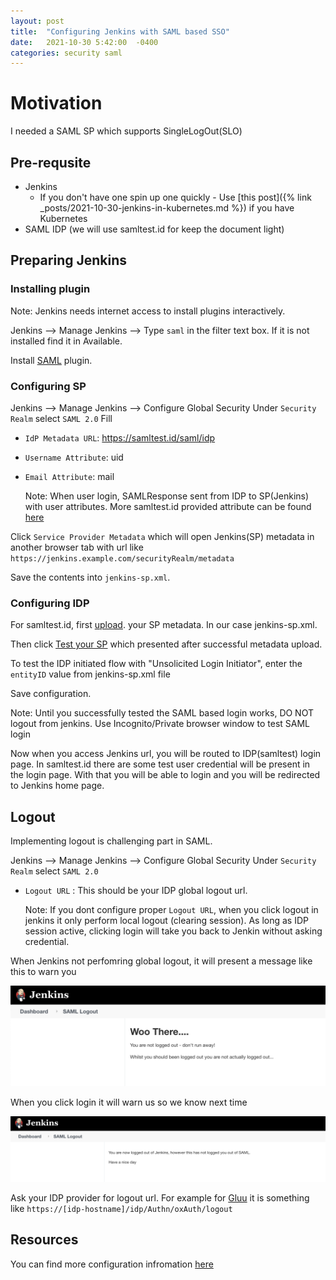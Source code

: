 ```yaml
---
layout: post
title:  "Configuring Jenkins with SAML based SSO"
date:   2021-10-30 5:42:00  -0400
categories: security saml
---
```


# Motivation
I needed a SAML SP which supports SingleLogOut(SLO) 

## Pre-requsite
- Jenkins
  - If you don't have one spin up one quickly - Use [this post]({% link _posts/2021-10-30-jenkins-in-kubernetes.md  %}) if you have Kubernetes
- SAML IDP (we will use samltest.id for keep the document light)


## Preparing Jenkins

### Installing plugin
  Note: Jenkins needs internet access to install plugins interactively.

Jenkins --> Manage Jenkins --> Type `saml` in the filter text box. If it is not installed find it in Available.

Install [SAML](https://plugins.jenkins.io/saml/) plugin. 


### Configuring SP


Jenkins --> Manage Jenkins --> Configure Global Security
Under `Security Realm` select `SAML 2.0`
Fill 
- `IdP Metadata URL`: https://samltest.id/saml/idp
- `Username Attribute`: uid
- `Email Attribute`: mail

  Note:
  When user login, SAMLResponse sent from IDP to SP(Jenkins) with user attributes.
  More samltest.id provided attribute can be found [here](https://samltest.id/download/)


Click `Service Provider Metadata` which will open Jenkins(SP) metadata in another browser tab with url like `https://jenkins.example.com/securityRealm/metadata`

Save the contents into `jenkins-sp.xml`.

### Configuring IDP

For samltest.id, first [upload](https://samltest.id/upload.php). your SP metadata. In our case jenkins-sp.xml.

Then click [Test your SP](https://samltest.id/start-sp-test/) which presented after successful metadata upload.

To test the IDP initiated flow with "Unsolicited Login Initiator", enter the `entityID` value from jenkins-sp.xml file

Save configuration.

  Note: Until you successfully tested the SAML based login works, DO NOT logout from jenkins. Use Incognito/Private browser window to test SAML login

Now when you access Jenkins url, you will be routed to IDP(samltest) login page. In samltest.id there are some test user credential will be present in the login page. With that you will be able to login and you will be redirected to Jenkins home page.



## Logout
Implementing logout is challenging part in SAML.


Jenkins --> Manage Jenkins --> Configure Global Security
Under `Security Realm` select `SAML 2.0`

- `Logout URL` : This should be your IDP global logout url. 

  Note: If you dont configure proper `Logout URL`, when you click logout in jenkins it only perform local logout (clearing session). As long as IDP session active, clicking login will take you back to Jenkin without asking credential.

When Jenkins not perfomring global logout, it will present a message like this to warn you 


<img src="/assets/images/dont-runaway.png">

When you click login it will warn us so we know next time

<img src="/assets/images/only-local-logout.png">

Ask your IDP provider for logout url. For example for [Gluu](https://gluu.org/docs/gluu-server/4.0/operation/logout/#saml-logout) it is something like `https://[idp-hostname]/idp/Authn/oxAuth/logout`


## Resources
You can find more configuration infromation [here](https://github.com/jenkinsci/saml-plugin/blob/master/doc/CONFIGURE.md)
